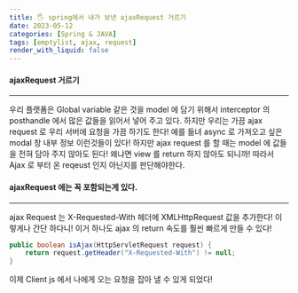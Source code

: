 ```yaml
---
title: 🖐 spring에서 내가 보낸 ajaxRequest 거르기
date: 2023-05-12
categories: [Spring & JAVA]
tags: [emptylist, ajax, request]
render_with_liquid: false
---
```

#### ajaxRequest 거르기
---
우리 플랫폼은 Global variable 같은 것을 model 에 담기 위해서 interceptor 의 posthandle 에서 많은 값들을 읽어서 넣어 주고 있다. 
하지만 우리는 가끔 ajax request 로 우리 서버에 요청을 가끔 하기도 한다! 예를 듦녀 async 로 가져오고 싶은 modal 창 내부 정보 이런것들이 있다! 하지만 ajax request 를 할 때는 model 에 값들을 전혀 담아 주지 않아도 된다! 왜냐면 view 를 return 하지 않아도 되니까! 따라서 Ajax 로 부터 온 reqeust 인지 아닌지를 판단해야한다.

#### ajaxRequest 에는 꼭 포함되는게 있다. 
---
ajax Request 는 X-Requested-With 헤더에 XMLHttpRequest 값을 추가한다! 이렇게나 간단 하다니! 이거 하나도 ajax 의 return 속도를 훨씬 빠르게 만들 수 있다!

```java
public boolean isAjax(HttpServletRequest request) {
	return request.getHeader("X-Requested-With") != null;
}
```
이제 Client js 에서 나에게 오는 요청을 잡아 낼 수 있게 되었다!